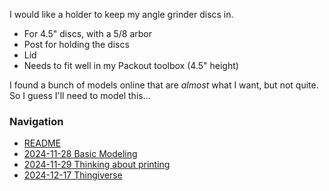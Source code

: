 I would like a holder to keep my angle grinder discs in.
* For 4.5" discs, with a 5/8 arbor
* Post for holding the discs
* Lid
* Needs to fit well in my Packout toolbox (4.5" height)

I found a bunch of models online that are *almost* what I want, but not quite. So I guess I'll need to model this...

### Navigation
* [README](README.md)
* [2024-11-28 Basic Modeling](2024-11-28%20Basic%20Modeling.md)
* [2024-11-29 Thinking about printing](2024-11-29%20Thinking%20about%20printing.md)
* [2024-12-17 Thingiverse](2024-12-17%20Thingiverse.md)

